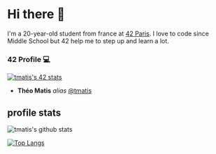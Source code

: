 # Hi there 👋

I'm a 20-year-old student from france at [42 Paris](https://www.42.fr/ "42Born2Code").
I love to code since Middle School but 42 help me to step up and learn a lot.

### 42 Profile 💻

[![tmatis's 42 stats](https://badge42.herokuapp.com/api/stats/tmatis)](https://github.com/JaeSeoKim/badge42)
* **Théo Matis** _alias_ [@tmatis](https://profile.intra.42.fr/users/tmatis)

## profile stats

![tmatis's github stats](https://github-readme-stats.vercel.app/api?username=tmatis&show_icons=true)

[![Top Langs](https://github-readme-stats.vercel.app/api/top-langs/?username=tmatis)](https://github.com/anuraghazra/github-readme-stats)
